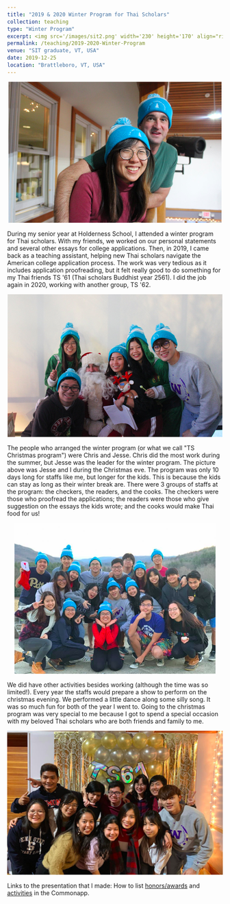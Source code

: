 ```yaml
---
title: "2019 & 2020 Winter Program for Thai Scholars"
collection: teaching
type: "Winter Program"
excerpt: <img src='/images/sit2.png' width='230' height='170' align="right" hspace="20"> During my senior year at Holderness School, I attended a winter program for Thai scholars. With my friends, we worked on our personal statements and several other essays for college applications. Then, in 2019, I came back as a teaching assistant, helping new Thai scholars navigate the American college application process. Here are some quick links to the presentations about how to list [honors/awards](https://drive.google.com/file/d/1sVsCDP0ytKitZeydRZ-xPFvhKVrYbLXr/view?usp=sharing) and [activities](https://drive.google.com/file/d/1bgMDyHT-XqA90M6zHmGellevF_4O46dI/view?usp=sharing) in the Commonapp.
permalink: /teaching/2019-2020-Winter-Program
venue: "SIT graduate, VT, USA"
date: 2019-12-25
location: "Brattleboro, VT, USA"
---
```


<p align="center">
  <img src="/images/sit1.png">
</p>

During my senior year at Holderness School, I attended a winter program for Thai scholars. With my friends, we worked on our personal statements and several other essays for college applications. Then, in 2019, I came back as a teaching assistant, helping new Thai scholars navigate the American college application process. The work was very tedious as it includes application proofreading, but it felt really good to do something for my Thai friends TS '61 (Thai scholars Buddhist year 2561). I did the job again in 2020, working with another group, TS '62. 

<p align="center">
  <img src="/images/sit2.png">
</p>


The people who arranged the winter program (or what we call "TS Christmas program") were Chris and Jesse. Chris did the most work during the summer, but Jesse was the leader for the winter program. The picture above was Jesse and I during the Christmas eve. The program was only 10 days long for staffs like me, but longer for the kids. This is because the kids can stay as long as their winter break are. There were 3 groups of staffs at the program: the checkers, the readers, and the cooks. The checkers were those who proofread the applications; the readers were those who give suggestion on the essays the kids wrote; and the cooks would make Thai food for us! 

<p align="center">
  <img src="/images/sit3.png">
</p>

We did have other activities besides working (although the time was so limited!). Every year the staffs would prepare a show to perform on the christmas evening. We performed a little dance along some silly song. It was so much fun for both of the year I went to. Going to the christmas program was very special to me because I got to spend a special occasion with my beloved Thai scholars who are both friends and family to me. 

<p align="center">
  <img src="/images/sit4.png">
</p>

Links to the presentation that I made: How to list [honors/awards](https://drive.google.com/file/d/1sVsCDP0ytKitZeydRZ-xPFvhKVrYbLXr/view?usp=sharing) and [activities](https://drive.google.com/file/d/1bgMDyHT-XqA90M6zHmGellevF_4O46dI/view?usp=sharing) in the Commonapp.

